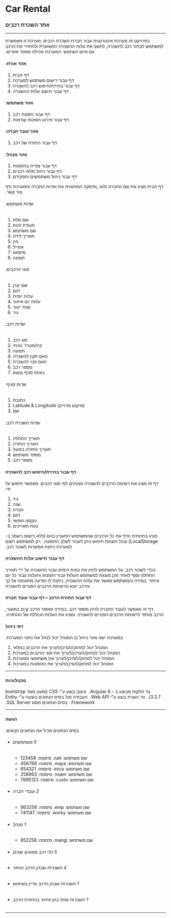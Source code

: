# Car Rental
### &#x202b; אתר השכרת רכבים
***

&#x202b;  בפרויקט זה מערכת אינטרנטית עבור חברת השכרת רכבים. מערכת זו מאפשרת  
למשתמש לבחור רכב להשכרה, לחשב את עלות ההשכרה המשוערת ולהחזיר את הרכב עם סיום 
השימוש
&#x202b; המערכת מכילה מספר אזורים:
#### &#x202b; אזור אורח:
1.	דף הבית 
2.	דף עבור רישום משתמש למערכת 
3.	דף עבור בחירת/חיפוש רכב להשכרה 
4.	דף עבור חישוב עלות ההשכרה 
#### &#x202b; אזור משתמש:
1.	דף עבור הזמנת רכב 
2.	דף עבור פירוט הזמנות קודמות 
#### &#x202b; אזור עובד חברה:
1.  דף עבור החזרה של רכב 
#### &#x202b; אזור מנהל:
1.	דף עבור צפייה בהזמנות 
2.	דף עבור ניהול מלאי רכבים 
3.	דף עבור ניהול משתמשים ותפקידם 

&#x202b; דף הבית מציג את שם החברה ולוגו ,ופיסקה המתארת את אודות החברה והמערכת ודף צור קשר.
###### &#x202b; שדות משתמש:
1.	שם מלא 
2.	תעודת זהות 
3.	שם משתמש  
4.	תאריך לידה 
5.	מין 
6.	אמייל 
7.	סיסמא 
8.	תמונה 
###### &#x202b; סוגי הרכבים:
1.	שם יצרן 
2.	דגם 
3.	עלות יומית 
4.	עלות יום איחור 
5.	שנת ייצור 
6.	גיר 
###### &#x202b; שדות רכב:
1.	סוג רכב 
2.	קילומטרז' נוכחי 
3.	תמונה 
4.	האם תקין להשכרה 
5.	האם פנוי להשכרה 
6.	מספר רכב 
7.	באיזה סניף נמצא 
###### &#x202b; שדות סניף:
1.	כתובת 
2.	 Latitude & Longitude (מיקום מדוייק) 
3.	שם 
###### &#x202b; שדות השכרת רכב:
1.	תאריך התחלה 
2.	תאריך החזרה 
3.	תאריך החזרה בפועל 
4.	מספר משתמש 
5.	מספר רכב 
#### &#x202b; דף עבור בחירת/חיפוש רכב להשכרה 
&#x202b; דף זה מציג את רשימת הרכבים להשכרה ממוינים לפי סוגי רכבים. 
 מאפשר חיפוש על פי:  
1.	גיר 
2.	שנה 
3.	חברה 
4.	דגם 
5.	טקסט חופשי 
6.	טווח תאריכים 
 
 &#x202b; מציג בתחתית הדף את כל הרכבים שהמשתמש התעניין בהם  (ללא רישום נישמר ב-LocalStorage) ובכל תוצאת חיפוש  ניתן לעבור לשלב ההזמנה. 
 &#x202b; רק למשתמש רשום למערכת ניתנת אפשרות לשכור רכב.
 #### &#x202b; דף עבור חישוב עלות ההשכרה 
 &#x202b; בכדי לשכור רכב, על המשתמש להזין את כמות הימים עבור ההשכרה על ידי תאריך התחלה  וסוף
 לאחר מכן מוצגת למשתמש העלות עבור הזמנתו והעלות עבור כל יום איחור
&#x202b; 
במידה והמשתמש מאשר את עלות ההשכרה,  ניתנת לו הודעה מתאימה על כך והרכב יוצא מרשימת הרכבים הפנויים להשכרה
 #### &#x202b; דף עבור החזרת הרכב – דף עבור עובד חברה 
&#x202b; דף זה מאפשר לעובד החברה להזין מספר רכב. במידה ומספר הרכב קיים במאגר, הרכב מוחזר לרשימת הרכבים הפנויים להשכרה. ומציג את העלות הכוללת של ההחזרה.  
 #### &#x202b; דפי ניהול 
&#x202b; במערכת ישנו אזור ניהול בו המנהל יכול לנהל את נתוני המערכת. 
1.	המנהל יכול למחוק/לעדכן/לערוך את הרכבים במלאי 
2.	המנהל יכול למחוק/לעדכן/לערוך את סוגי הרכבים במערכת 
3.	המנהל יכול למחוק/לעדכן/לערוך את משתמשי המערכת 
4.	המנהל יכול למחוק/לעדכן/לערוך את ההזמנות במערכת 
***
 #### &#x202b; טכנולוגיות
&#x202b; צד הלקוח מבוצע ב – Angular 6.
&#x202b; עיצוב בוצע ע"י CSS (ומעט מאד bootstrap 3.3.7).
&#x202b; צד השרת בוצע ע"י Web API.
&#x202b; העבודה מול בסיס הנתונים בוצעה ע"י Entity Framework.
&#x202b; בסיס הנתונים מסוג SQL Server.
***
 #### &#x202b; הגשה
&#x202b; בסיס הנתונים מכיל את הנתונים הבאים:
* ###### &#x202b; 5 משתמשים 
  * &#x202b; שם משתמש: nati. סיסמה: 123458
  * &#x202b; שם משתמש: maya. סיסמה: 456789
  * &#x202b; שם משתמש: mica. סיסמה: 654321
  * &#x202b; שם משתמש: noam. סיסמה: 258963
   * &#x202b; שם משתמש: custo. סיסמה: 7895123
* ###### &#x202b; 2 עובדי חברה 
   * &#x202b; שם משתמש: emp. סיסמה: 963258
   * &#x202b; שם משתמש: worky. סיסמה: 741147
* ###### &#x202b; 1 מנהל 
   * &#x202b; שם משתמש: mangi. סיסמה: 852258

* ###### &#x202b; 5  כלי רכב מסוגים שונים 
* ###### &#x202b; 4  השכרות שבהן הרכב הוחזר 
* ###### &#x202b; 1 השכרות שבהן הרכב עדיין בשימוש 
* ###### &#x202b; 1 השכרות שחל בהן איחור בהחזרת הרכב 
***
